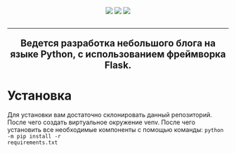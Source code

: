   </h2>
  <p align="center">
  <img src="https://img.shields.io/badge/made%20by-boborikin-blue" style="max-width:100%;"> 
  <img src="https://img.shields.io/badge/Flask-1.1.2-brightgreen" style="max-width:100%;">
  <img src="https://img.shields.io/badge/Python-3.7%2B-blue" style="max-width:100%;">
  </p>
  <h2 align="center">
  
 ---
  
Ведется разработка небольшого блога на языке Python, с использованием фреймворка Flask.
  
# Установка
  Для установки вам достаточно склонировать данный репозиторий. После чего создать виртуальное окружение venv. После чего установить все необходимые компоненты с помощью команды:
  <code>python -m pip install -r requirements.txt</code>
